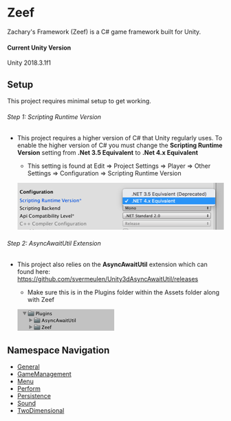 # Zeef #
Zachary's Framework (Zeef) is a C# game framework built for Unity.

#### Current Unity Version ####
Unity 2018.3.1f1

## Setup ##
This project requires minimal setup to get working.

###### Step 1: Scripting Runtime Version
* This project requires a higher version of C# that Unity regularly uses. To enable the higher version of C# you must change the <strong>Scripting Runtime Version</strong> setting from <strong>.Net 3.5 Equivalent</strong> to <strong>.Net 4.x Equivalent</strong>
  * This setting is found at Edit => Project Settings => Player => Other Settings => Configuration => Scripting Runtime Version

  ![ScriptingRuntimeVersion](https://github.com/ZachIsAGardner/Zeef/blob/master/Documents/ScreenShot0001.png)

###### Step 2: AsyncAwaitUtil Extension
* This project also relies on the <strong>AsyncAwaitUtil</strong> extension which can found here: https://github.com/svermeulen/Unity3dAsyncAwaitUtil/releases
  * Make sure this is in the Plugins folder within the Assets folder along with Zeef

  ![Plugins](https://github.com/ZachIsAGardner/Zeef/blob/master/Documents/ScreenShot0002.png)

## Namespace Navigation ##

* [General](https://github.com/ZachIsAGardner/Zeef/tree/master/General)
* [GameManagement](https://github.com/ZachIsAGardner/Zeef/tree/master/GameManagement)
* [Menu](https://github.com/ZachIsAGardner/Zeef/tree/master/Menu)
* [Perform](https://github.com/ZachIsAGardner/Zeef/tree/master/Perform)
* [Persistence](https://github.com/ZachIsAGardner/Zeef/tree/master/Persistence)
* [Sound](https://github.com/ZachIsAGardner/Zeef/tree/master/Sound)
* [TwoDimensional](https://github.com/ZachIsAGardner/Zeef/tree/master/TwoDimensional)
